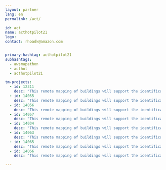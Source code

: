 ```yaml
---
layout: partner
lang: en
permalink: /act/

id: act
name: acthotpilot21
logo: 
contact: rhoadk@amazon.com


primary-hashtag: acthotpilot21
subhashtags:
  - awsmapathon
  - acthot
  - acthotpilot21

tm-projects:
  - id: 12311
    desc: "This remote mapping of buildings will support the identification and characterization of settlements, as well as the implementation of planned activities and largely the generation of data for humanitarian activities."
  - id: 14055
    desc: "This remote mapping of buildings will support the identification and characterization of settlements, as well as the implementation of planned activities and largely the generation of data for humanitarian activities."
  - id: 14056
    desc: "This remote mapping of buildings will support the identification and characterization of settlements, as well as the implementation of planned activities and largely the generation of data for humanitarian activities."
  - id: 14057
    desc: "This remote mapping of buildings will support the identification and characterization of settlements, as well as the implementation of planned activities and largely the generation of data for humanitarian activities."
  - id: 14034
    desc: "This remote mapping of buildings will support the identification and characterization of settlements, as well as the implementation of planned activities and largely the generation of data for humanitarian activities."
  - id: 14063
    desc: "This remote mapping of buildings will support the identification and characterization of settlements, as well as the implementation of planned activities and largely the generation of data for humanitarian activities."
  - id: 14065
    desc: "This remote mapping of buildings will support the identification and characterization of settlements, as well as the implementation of planned activities and largely the generation of data for humanitarian activities."
  - id: 14066
    desc: "This remote mapping of buildings will support the identification and characterization of settlements, as well as the implementation of planned activities and largely the generation of data for humanitarian activities."

---
```

